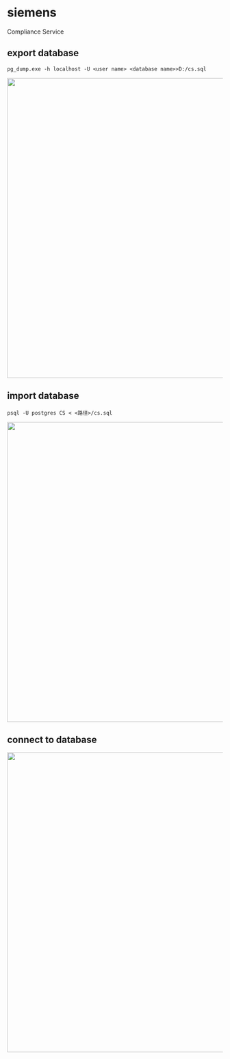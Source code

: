 # siemens
Compliance Service

## export database
```pg_dump.exe -h localhost -U <user name> <database name>>D:/cs.sql```

<img src="https://user-images.githubusercontent.com/106481991/173724955-9d5c68ee-ceeb-4807-828d-67d4bbf8a7d3.png" width="700px" />

## import database
```psql -U postgres CS < <路径>/cs.sql```

<img src="https://user-images.githubusercontent.com/106481991/177508344-5e25381c-bb84-47fa-a29f-79b38e75aa66.png" width="700px" />


## connect to database
<img src="https://user-images.githubusercontent.com/106481991/173718329-21861102-a84b-4109-a4dd-6b015baa1b6b.png" width="700px" />
